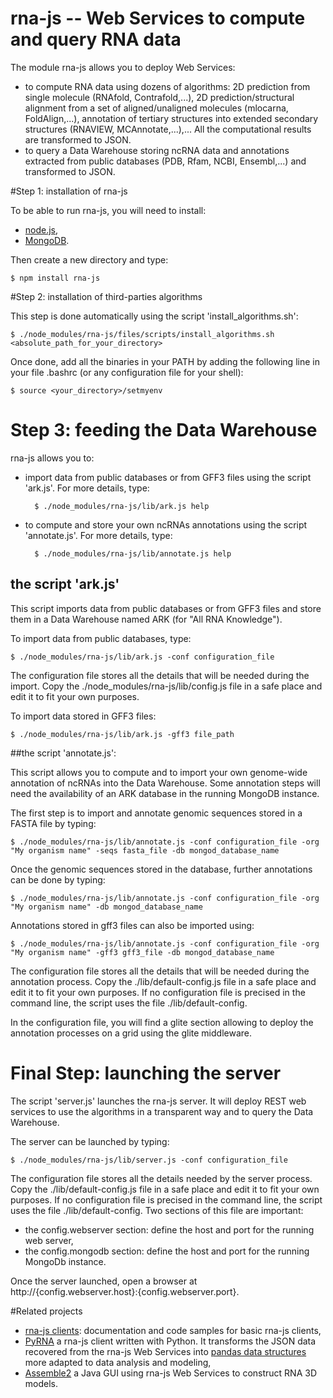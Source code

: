 rna-js -- Web Services to compute and query RNA data
====================================================

The module rna-js allows you to deploy Web Services:

* to compute RNA data using dozens of algorithms: 2D prediction from single molecule (RNAfold, Contrafold,...), 2D prediction/structural alignment from a set of aligned/unaligned molecules (mlocarna, FoldAlign,...), annotation of tertiary structures into extended secondary structures (RNAVIEW, MCAnnotate,...),... All the computational results are transformed to JSON. 
* to query a Data Warehouse storing ncRNA data and annotations extracted from public databases (PDB, Rfam, NCBI, Ensembl,...) and transformed to JSON.

#Step 1: installation of rna-js

To be able to run rna-js, you will need to install:

* [node.js](http://nodejs.org),
* [MongoDB](http://www.mongodb.org/).

Then create a new directory and type:

	$ npm install rna-js

#Step 2: installation of third-parties algorithms

This step is done automatically using the script 'install_algorithms.sh':
	
	$ ./node_modules/rna-js/files/scripts/install_algorithms.sh <absolute_path_for_your_directory>

Once done, add all the binaries in your PATH by adding the following line in your file .bashrc (or any configuration file for your shell): 

	$ source <your_directory>/setmyenv

# Step 3: feeding the Data Warehouse

rna-js allows you to:

* import data from public databases or from GFF3 files using the script 'ark.js'. For more details, type:

		$ ./node_modules/rna-js/lib/ark.js help

* to compute and store your own ncRNAs annotations using the script 'annotate.js'. For more details, type:

		$ ./node_modules/rna-js/lib/annotate.js help

## the script 'ark.js'

This script imports data from public databases or from GFF3 files and store them in a Data Warehouse named ARK (for "All RNA Knowledge").

To import data from public databases, type:

	$ ./node_modules/rna-js/lib/ark.js -conf configuration_file

The configuration file stores all the details that will be needed during the import. Copy the ./node_modules/rna-js/lib/config.js file in a safe place and edit it to fit your own purposes.

To import data stored in GFF3 files:

	$ ./node_modules/rna-js/lib/ark.js -gff3 file_path

##the script 'annotate.js':

This script allows you to compute and to import your own genome-wide annotation of ncRNAs into the Data Warehouse. Some annotation steps will need the availability of an ARK database in the running MongoDB instance.

The first step is to import and annotate genomic sequences stored in a FASTA file by typing:

	$ ./node_modules/rna-js/lib/annotate.js -conf configuration_file -org "My organism name" -seqs fasta_file -db mongod_database_name

Once the genomic sequences stored in the database, further annotations can be done by typing:

	$ ./node_modules/rna-js/lib/annotate.js -conf configuration_file -org "My organism name" -db mongod_database_name

Annotations stored in gff3 files can also be imported using:

	$ ./node_modules/rna-js/lib/annotate.js -conf configuration_file -org "My organism name" -gff3 gff3_file -db mongod_database_name

The configuration file stores all the details that will be needed during the annotation process. Copy the ./lib/default-config.js file in a safe place and edit it to fit your own purposes. If no configuration file is precised in the command line, the script uses the file ./lib/default-config.

In the configuration file, you will find a glite section allowing to deploy the annotation processes on a grid using the glite middleware. 

# Final Step: launching the server

The script 'server.js' launches the rna-js server. It will deploy REST web services to use the algorithms in a transparent way and to query the Data Warehouse.

The server can be launched by typing:

	$ ./node_modules/rna-js/lib/server.js -conf configuration_file

The configuration file stores all the details needed by the server process. Copy the ./lib/default-config.js file in a safe place and edit it to fit your own purposes. If no configuration file is precised in the command line, the script uses the file ./lib/default-config. Two sections of this file are important:

* the config.webserver section: define the host and port for the running web server,
* the config.mongodb section: define the host and port for the running MongoDb instance.

Once the server launched, open a browser at http://{config.webserver.host}:{config.webserver.port}.

#Related projects

* [rna-js clients](https://bitbucket.org/fjossinet/rna-js-clients): documentation and code samples for basic rna-js clients,
* [PyRNA](https://bitbucket.org/fjossinet/pyrna) a rna-js client written with Python. It transforms the JSON data recovered from the rna-js Web Services into [pandas data structures](http://pandas.pydata.org/) more adapted to data analysis and modeling,
* [Assemble2](http://www.bioinformatics.org/assemble/) a Java GUI using rna-js Web Services to construct RNA 3D models.



